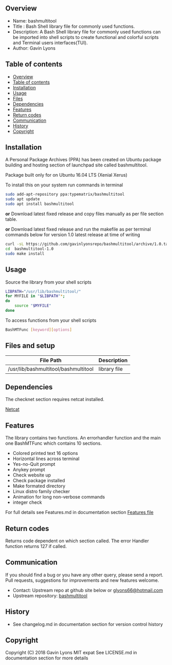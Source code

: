 
Overview
--------------------------------------------
* Name: bashmultitool
* Title : Bash Shell library file for commonly used functions.
* Description: A Bash Shell library file for commonly used functions
can be imported into shell scripts to create functional and colorful 
scripts and Terminal users interfaces(TUI).
* Author: Gavin Lyons

Table of contents
---------------------------

  * [Overview](#overview)
  * [Table of contents](#table-of-contents)
  * [Installation](#installation)
  * [Usage](#usage)
  * [Files](#files)
  * [Dependencies](#dependencies)
  * [Features](#features)
  * [Return codes](#return-codes)
  * [Communication](#communication)
  * [History](#history)
  * [Copyright](#copyright)

Installation
-----------------------------------------------
A Personal Package Archives (PPA) has been created on Ubuntu
package building and hosting section of launchpad site 
called bashmultitool.

Package built only for on Ubuntu 16.04 LTS (Xenial Xerus) 

To install this on your system run commands in terminal

```sh
sudo add-apt-repository ppa:typematrix/bashmultitool
sudo apt update
sudo apt install bashmultitool
```

**or** Download latest fixed release and copy files manually as per file section table.

**or** Download latest fixed release  and run the makefile as per 
terminal commands below for version 1.0 latest release at time of writing

```sh
curl -sL https://github.com/gavinlyonsrepo/bashmultitool/archive/1.0.tar.gz | tar xz
cd  bashmultitool-1.0
sudo make install
```


Usage
-------------------------------------------
Source the library from your shell scripts

```sh
LIBPATH="/usr/lib/bashmultitool/"
for MYFILE in "$LIBPATH"*;
do
	source "$MYFILE"
done
```

To access functions from your shell scripts

```sh
BashMTFunc [keyword][options]
```

Files and setup
-----------------------------------------

| File Path | Description |
| ------ | ------ |
| /usr/lib/bashmultitool/bashmultitool  | library file |

Dependencies
-------------------------------------
The checknet section requires netcat installed. 

[Netcat](https://en.wikipedia.org/wiki/Netcat)

Features
----------------------
The library contains two functions.
An errorhandler function and the main one
BashMTFunc which contains 10 sections.

* Colored printed text 16 options
* Horizontal lines across terminal
* Yes-no-Quit prompt
* Anykey prompt
* Check website up
* Check package installed
* Make formated directory
* Linux distro family checker
* Animation for long non-verbose commands
* integer check

For full details see 
Features.md in documentation section 
[Features file](documentation/Features.md)

Return codes
---------------------
Returns code dependent on which section called.
The error Handler function returns 127 if called.


Communication
-----------
If you should find a bug or you have any other query, 
please send a report.
Pull requests, suggestions for improvements
and new features welcome.
* Contact: Upstream repo at github site below or glyons66@hotmail.com
* Upstream repository: [bashmultitool](https://github.com/gavinlyonsrepo/bashmultitool)

History
------------------
* See changelog.md in documentation section for version control history
 
Copyright
---------
Copyright (C) 2018 Gavin Lyons MIT expat
See LICENSE.md in documentation section 
for more details
